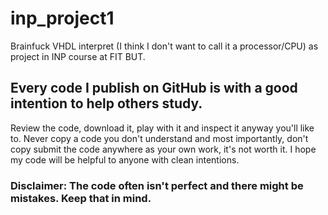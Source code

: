 # inp_project1
Brainfuck VHDL interpret (I think I don't want to call it a processor/CPU) as project in INP course at FIT BUT.

## Every code I publish on GitHub is with a good intention to help others study.
Review the code, download it, play with it and inspect it anyway you'll like to. 
Never copy a code you don't understand and most importantly, don't copy submit the code anywhere as your own work, it's not worth it.
I hope my code will be helpful to anyone with clean intentions.

### Disclaimer: The code often isn't perfect and there might be mistakes. Keep that in mind.
